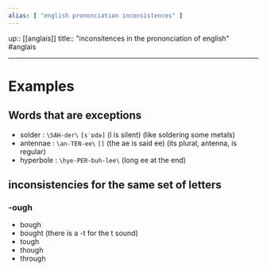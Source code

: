 ```yaml
---
alias: [ "english prononciation inconsistences" ]
---
```

up:: [[anglais]]
title:: "inconsitences in the prononciation of english"
#anglais 

---

# Examples 

## Words that are exceptions
 - solder : `\SAH-der\` `[sˈɒdə]` (l is silent) (like soldering some metals)
 - antennae : `\an-TEN-ee\` `[]` (the ae is said ee) (its plural, antenna, is regular)
 - hyperbole : `\hye-PER-buh-lee\` (long ee at the end)

## inconsistencies for the same set of letters
### -ough
 - bough
 - bought (there is a -t for the t sound)
 - tough
 - though 
 - through

